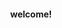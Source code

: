 <html>
 <head>
 <title>about us page</title>
 </head>
 <body>
 <center><h4>welcome!</h4></center>
 
 
 
 
 
 
 
 
 </body>







</html>
